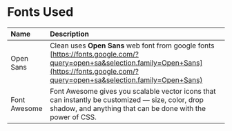 # Fonts Used

| Name | Description |
| :--- | :--- |
| Open Sans | Clean uses **Open Sans** web font from google fonts       [https://fonts.google.com/?query=open+sa&selection.family=Open+Sans](https://fonts.google.com/?query=open+sa&selection.family=Open+Sans) |
| Font Awesome | Font Awesome gives you scalable vector icons that can instantly be customized — size, color, drop shadow, and anything that can be done with the power of CSS. |

